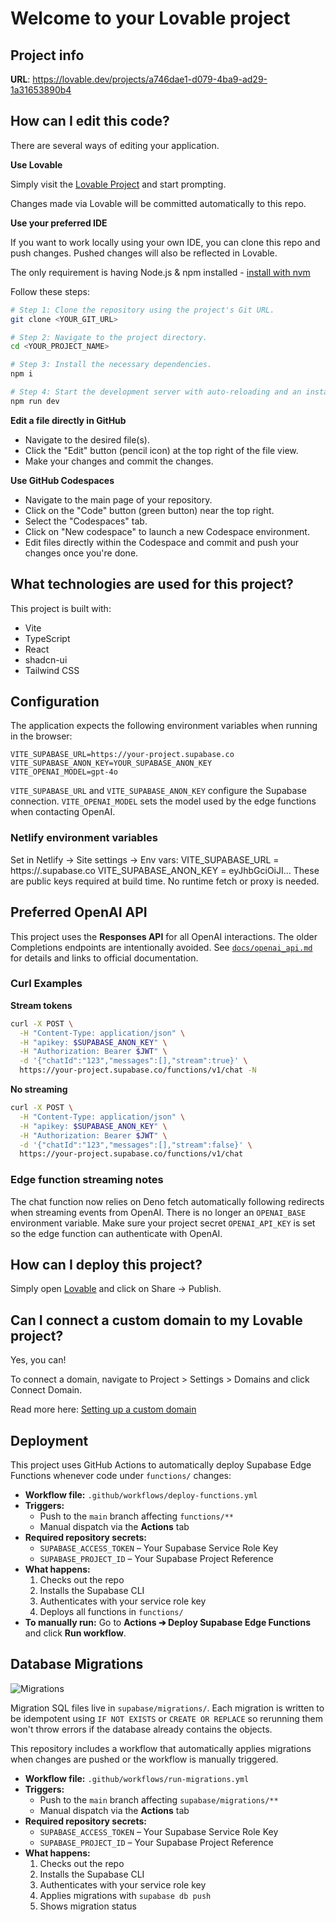 # Welcome to your Lovable project

## Project info

**URL**: https://lovable.dev/projects/a746dae1-d079-4ba9-ad29-1a31653890b4

## How can I edit this code?

There are several ways of editing your application.

**Use Lovable**

Simply visit the [Lovable Project](https://lovable.dev/projects/a746dae1-d079-4ba9-ad29-1a31653890b4) and start prompting.

Changes made via Lovable will be committed automatically to this repo.

**Use your preferred IDE**

If you want to work locally using your own IDE, you can clone this repo and push changes. Pushed changes will also be reflected in Lovable.

The only requirement is having Node.js & npm installed - [install with nvm](https://github.com/nvm-sh/nvm#installing-and-updating)

Follow these steps:

```sh
# Step 1: Clone the repository using the project's Git URL.
git clone <YOUR_GIT_URL>

# Step 2: Navigate to the project directory.
cd <YOUR_PROJECT_NAME>

# Step 3: Install the necessary dependencies.
npm i

# Step 4: Start the development server with auto-reloading and an instant preview.
npm run dev
```

**Edit a file directly in GitHub**

- Navigate to the desired file(s).
- Click the "Edit" button (pencil icon) at the top right of the file view.
- Make your changes and commit the changes.

**Use GitHub Codespaces**

- Navigate to the main page of your repository.
- Click on the "Code" button (green button) near the top right.
- Select the "Codespaces" tab.
- Click on "New codespace" to launch a new Codespace environment.
- Edit files directly within the Codespace and commit and push your changes once you're done.

## What technologies are used for this project?

This project is built with:

- Vite
- TypeScript
- React
- shadcn-ui
- Tailwind CSS

## Configuration

The application expects the following environment variables when running in the browser:

```
VITE_SUPABASE_URL=https://your-project.supabase.co
VITE_SUPABASE_ANON_KEY=YOUR_SUPABASE_ANON_KEY
VITE_OPENAI_MODEL=gpt-4o
```

`VITE_SUPABASE_URL` and `VITE_SUPABASE_ANON_KEY` configure the Supabase connection.
`VITE_OPENAI_MODEL` sets the model used by the edge functions when contacting
OpenAI.

### Netlify environment variables
Set in Netlify → Site settings → Env vars:
  VITE_SUPABASE_URL        = https://<project-ref>.supabase.co
  VITE_SUPABASE_ANON_KEY   = eyJhbGciOiJI...
These are public keys required at build time. No runtime fetch or proxy is needed.

## Preferred OpenAI API

This project uses the **Responses API** for all OpenAI interactions. The older
Completions endpoints are intentionally avoided. See
[`docs/openai_api.md`](docs/openai_api.md) for details and links to official
documentation.

### Curl Examples

**Stream tokens**
```sh
curl -X POST \
  -H "Content-Type: application/json" \
  -H "apikey: $SUPABASE_ANON_KEY" \
  -H "Authorization: Bearer $JWT" \
  -d '{"chatId":"123","messages":[],"stream":true}' \
  https://your-project.supabase.co/functions/v1/chat -N
```

**No streaming**
```sh
curl -X POST \
  -H "Content-Type: application/json" \
  -H "apikey: $SUPABASE_ANON_KEY" \
  -H "Authorization: Bearer $JWT" \
  -d '{"chatId":"123","messages":[],"stream":false}' \
  https://your-project.supabase.co/functions/v1/chat
```

### Edge function streaming notes

The chat function now relies on Deno fetch automatically following
redirects when streaming events from OpenAI. There is no longer an
`OPENAI_BASE` environment variable. Make sure your project secret
`OPENAI_API_KEY` is set so the edge function can authenticate with
OpenAI.

## How can I deploy this project?

Simply open [Lovable](https://lovable.dev/projects/a746dae1-d079-4ba9-ad29-1a31653890b4) and click on Share -> Publish.

## Can I connect a custom domain to my Lovable project?

Yes, you can!

To connect a domain, navigate to Project > Settings > Domains and click Connect Domain.

Read more here: [Setting up a custom domain](https://docs.lovable.dev/tips-tricks/custom-domain#step-by-step-guide)

## Deployment

This project uses GitHub Actions to automatically deploy Supabase Edge Functions whenever code under `functions/` changes:

- **Workflow file:** `.github/workflows/deploy-functions.yml`  
- **Triggers:**
  - Push to the `main` branch affecting `functions/**`
  - Manual dispatch via the **Actions** tab  
- **Required repository secrets:**
  - `SUPABASE_ACCESS_TOKEN` – Your Supabase Service Role Key  
  - `SUPABASE_PROJECT_ID` – Your Supabase Project Reference  
- **What happens:**
  1. Checks out the repo  
  2. Installs the Supabase CLI  
  3. Authenticates with your service role key  
  4. Deploys all functions in `functions/`  
- **To manually run:** Go to **Actions ➔ Deploy Supabase Edge Functions** and click **Run workflow**.

## Database Migrations

![Migrations](https://github.com/<you>/<repo>/actions/workflows/run-migrations.yml/badge.svg)

Migration SQL files live in `supabase/migrations/`.
Each migration is written to be idempotent using `IF NOT EXISTS` or
`CREATE OR REPLACE` so rerunning them won't throw errors if the
database already contains the objects.

This repository includes a workflow that automatically applies migrations when changes are pushed or the workflow is manually triggered.

- **Workflow file:** `.github/workflows/run-migrations.yml`
- **Triggers:**
  - Push to the `main` branch affecting `supabase/migrations/**`
  - Manual dispatch via the **Actions** tab
- **Required repository secrets:**
  - `SUPABASE_ACCESS_TOKEN` – Your Supabase Service Role Key
  - `SUPABASE_PROJECT_ID` – Your Supabase Project Reference
- **What happens:**
  1. Checks out the repo
  2. Installs the Supabase CLI
  3. Authenticates with your service role key
  4. Applies migrations with `supabase db push`
  5. Shows migration status
